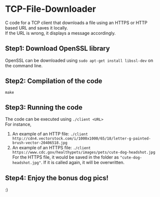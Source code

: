 # TCP-File-Downloader
C code for a TCP client that downloads a file using an HTTPS or HTTP based URL and saves it locally.  
If the URL is wrong, it displays a message accordingly.

## Step1: Download OpenSSL library
OpenSSL can be downloaded using `sudo apt-get install libssl-dev` on the command line.

## Step2: Compilation of the code
`make`

## Step3: Running the code
The code can be executed using `./client <URL>`  
For instance,  
1. An example of an HTTP file: `./client http://cdn4.vectorstock.com/i/1000x1000/65/18/letter-g-painted-brush-vector-20406518.jpg`  
2. An example of an HTTPS file: `./client https://www.cdc.gov/healthypets/images/pets/cute-dog-headshot.jpg`  
For the HTTPS file, it would be saved in the folder as `"cute-dog-headshot.jpg"`. If it is called again, it will be overwritten.

## Step4: Enjoy the bonus dog pics!
:)
